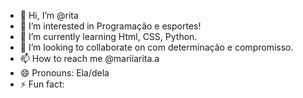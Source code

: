 - 👋 Hi, I’m @rita
- 👀 I’m interested in Programação e esportes!
- 🌱 I’m currently learning Html, CSS, Python.
- 💞️ I’m looking to collaborate on com determinação e compromisso. 
- 📫 How to reach me @mariiarita.a 
- 😄 Pronouns: Ela/dela
- ⚡ Fun fact: 

<!---
raitao/raitao is a ✨ special ✨ repository because its `README.md` (this file) appears on your GitHub profile.
You can click the Preview link to take a look at your changes.
--->
